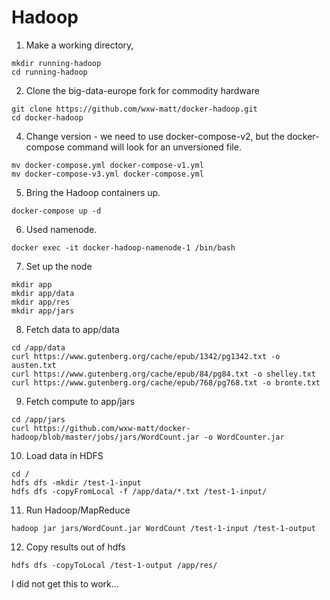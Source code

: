 # Hadoop

1. Make a working directory, 

```
mkdir running-hadoop
cd running-hadoop
```

2. Clone the big-data-europe fork for commodity hardware

```
git clone https://github.com/wxw-matt/docker-hadoop.git
cd docker-hadoop
```

4. Change version - we need to use docker-compose-v2, but the docker-compose command will look for an unversioned file.

```
mv docker-compose.yml docker-compose-v1.yml
mv docker-compose-v3.yml docker-compose.yml
```


5. Bring the Hadoop containers up.

```
docker-compose up -d
```

6. Used namenode.

```
docker exec -it docker-hadoop-namenode-1 /bin/bash
```


7. Set up the node

```
mkdir app
mkdir app/data
mkdir app/res
mkdir app/jars
```

8. Fetch data to app/data

```
cd /app/data
curl https://www.gutenberg.org/cache/epub/1342/pg1342.txt -o austen.txt
curl https://www.gutenberg.org/cache/epub/84/pg84.txt -o shelley.txt
curl https://www.gutenberg.org/cache/epub/768/pg768.txt -o bronte.txt
```

9. Fetch compute to app/jars

```
cd /app/jars
curl https://github.com/wxw-matt/docker-hadoop/blob/master/jobs/jars/WordCount.jar -o WordCounter.jar
```

10. Load data in HDFS

```
cd /
hdfs dfs -mkdir /test-1-input
hdfs dfs -copyFromLocal -f /app/data/*.txt /test-1-input/
```

11. Run Hadoop/MapReduce

```
hadoop jar jars/WordCount.jar WordCount /test-1-input /test-1-output
```

12. Copy results out of hdfs

```
hdfs dfs -copyToLocal /test-1-output /app/res/
```


I did not get this to work...
